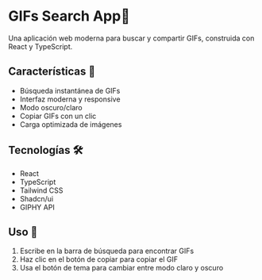 # GIFs Search App🎨 
Una aplicación web moderna para buscar y compartir GIFs, construida con React y TypeScript.

## Características 🚀 
- Búsqueda instantánea de GIFs
- Interfaz moderna y responsive
- Modo oscuro/claro
- Copiar GIFs con un clic
- Carga optimizada de imágenes

## Tecnologías 🛠️
- React
- TypeScript
- Tailwind CSS
- Shadcn/ui
- GIPHY API

## Uso 🔧
1. Escribe en la barra de búsqueda para encontrar GIFs
2. Haz clic en el botón de copiar para copiar el GIF
3. Usa el botón de tema para cambiar entre modo claro y oscuro

